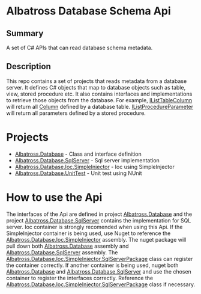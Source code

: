 # Albatross Database Schema Api

## Summary
A set of C# APIs that can read database schema metadata.

## Description
This repo contains a set of projects that reads metadata from a database server.  It defines C# objects that map to database objects such as table, view, stored procedure etc.  It also contains interfaces and implementations to retrieve those objects from the database.  For example, [IListTableColumn](xref:Albatross.Database.IListTableColumn) will return all [Column](xref:Albatross.Database.Column) defined by a database table.  [IListProcedureParameter](xref:Albatross.Database.IListProcedureParameter) will return all parameters defined by a stored procedure.

# Projects

* [Albatross.Database](xref:Albatross.Database) - Class and interface definition
* [Albatross.Database.SqlServer](xref:Albatross.Database.SqlServer) - Sql server implementation
* [Albatross.Database.Ioc.SimpleInjector](xref:Albatross.Database.Ioc.SimpleInjector) - Ioc using SimpleInjector
* [Albatross.Database.UnitTest](xref:Albatross.Database.UnitTest) - Unit test using NUnit

# How to use the Api
The interfaces of the Api are defined in project [Albatross.Database](xref:Albatross.Database) and the project [Albatross.Database.SqlServer](xref:Albatross.Database.SqlServer) contains the implementation for SQL server.  Ioc container is strongly recomended when using this Api.  If the SimpleInjector container is being used, use Nuget to reference the [Albatross.Database.Ioc.SimpleInjector](xref:Albatross.Database.Ioc.SimpleInjector) assembly.  The nuget package will pull down both [Albatross.Database](xref:Albatross.Database) assembly and [Albatross.Database.SqlServer](xref:Albatross.Database.SqlServer) assembly.  The [Albatross.Database.Ioc.SimpleInjector.SqlServerPackage](xref:Albatross.Database.Ioc.SimpleInjector.SqlServerPackage) class can register the container correctly.  If another container is being used, nuget both [Albatross.Database](xref:Albatross.Database) and  [Albatross.Database.SqlServer](xref:Albatross.Database.SqlServer) and use the chosen container to register the interfaces correctly.  Reference the [Albatross.Database.Ioc.SimpleInjector.SqlServerPackage](xref:Albatross.Database.Ioc.SimpleInjector.SqlServerPackage) class if necessary.